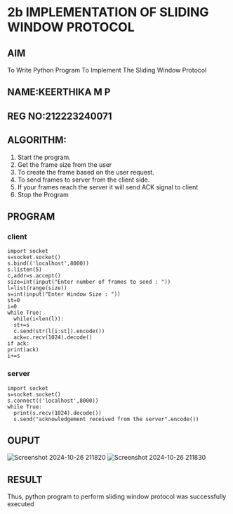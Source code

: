 # 2b IMPLEMENTATION OF SLIDING WINDOW PROTOCOL
## AIM
To Write Python Program To Implement The Sliding Window Protocol
## NAME:KEERTHIKA M P
## REG NO:212223240071
## ALGORITHM:
1. Start the program.
2. Get the frame size from the user
3. To create the frame based on the user request.
4. To send frames to server from the client side.
5. If your frames reach the server it will send ACK signal to client
6. Stop the Program
## PROGRAM
### client
```
import socket
s=socket.socket()
s.bind(('localhost',8000))
s.listen(5)
c,addr=s.accept()
size=int(input("Enter number of frames to send : "))
l=list(range(size))
s=int(input("Enter Window Size : "))
st=0
i=0
while True:
  while(i<len(l)):
  st+=s
  c.send(str(l[i:st]).encode())
  ack=c.recv(1024).decode()
if ack:
print(ack)
i+=s
```
### server
```
import socket
s=socket.socket()
s.connect(('localhost',8000))
while True:
  print(s.recv(1024).decode())
  s.send("acknowledgement received from the server".encode())
```
## OUPUT
![Screenshot 2024-10-26 211820](https://github.com/user-attachments/assets/cfb88675-d018-4850-8b1d-ed3ea52e8c86)
![Screenshot 2024-10-26 211830](https://github.com/user-attachments/assets/d3c0c511-20ff-440d-a7e9-21044dd9577e)

## RESULT
Thus, python program to perform sliding window protocol was successfully executed
